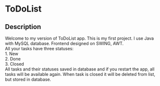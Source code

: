 # ToDoList

## Description
Welcome to my version of ToDoList app. This is my first project. I use Java with MySQL database. Frontend designed on SWING, AWT. 
<br/> All your tasks have three statuses:
 <br/> 1. New <br/> 2. Done <br/> 3. Closed <br/> All tasks and their statuses saved in database and if you restart the app, all tasks will be available again. When task is closed
it will be deleted from list, but stored in database.
